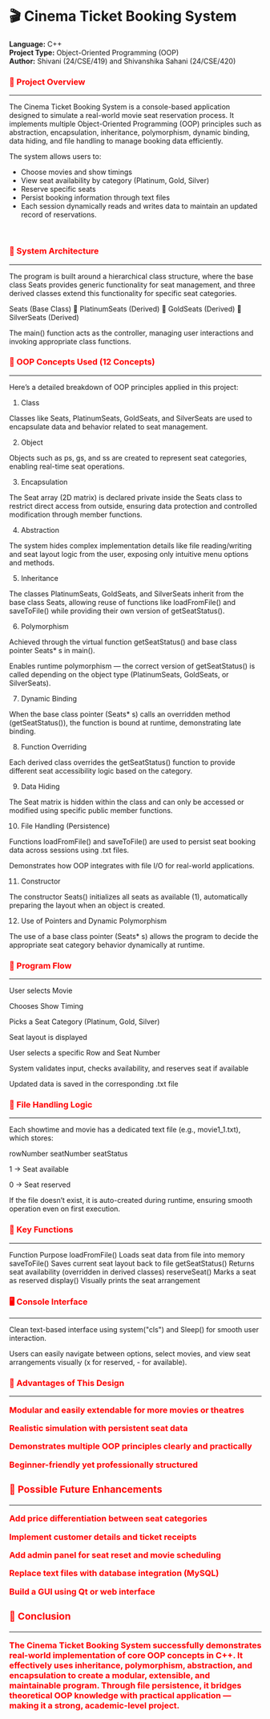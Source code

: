 <h1><b>🎬 Cinema Ticket Booking System</b></h1>

**Language:** C++<br>
**Project Type:** Object-Oriented Programming (OOP)<br>
**Author:** Shivani (24/CSE/419) and Shivanshika Sahani (24/CSE/420)<br>
<h3 style="color: red;"><b>🧩 Project Overview </b></h3><hr>
The Cinema Ticket Booking System is a console-based application designed to simulate a real-world movie seat reservation process.
It implements multiple Object-Oriented Programming (OOP) principles such as abstraction, encapsulation, inheritance, polymorphism, dynamic binding, data hiding, and file handling to manage booking data efficiently.

The system allows users to:

<ul ><li>Choose movies and show timings</li>

<li>View seat availability by category (Platinum, Gold, Silver)</li>

<li>Reserve specific seats</li>

<li>Persist booking information through text files</li>

<li>Each session dynamically reads and writes data to maintain an updated record of reservations.</li></ul><br>

<h3 style="color: red;"><b>🧱 System Architecture</b></h3><hr>
The program is built around a hierarchical class structure, where the base class Seats provides generic functionality for seat management, and three derived classes extend this functionality for specific seat categories.

Seats (Base Class)
🔸 PlatinumSeats (Derived)
🔸 GoldSeats (Derived)
🔸 SilverSeats (Derived)


The main() function acts as the controller, managing user interactions and invoking appropriate class functions.

<h3 style="color: red;"><b>🧠 OOP Concepts Used (12 Concepts)</b></h3><hr>
Here’s a detailed breakdown of OOP principles applied in this project:

1. Class

Classes like Seats, PlatinumSeats, GoldSeats, and SilverSeats are used to encapsulate data and behavior related to seat management.

2. Object

Objects such as ps, gs, and ss are created to represent seat categories, enabling real-time seat operations.

3. Encapsulation

The Seat array (2D matrix) is declared private inside the Seats class to restrict direct access from outside, ensuring data protection and controlled modification through member functions.

4. Abstraction

The system hides complex implementation details like file reading/writing and seat layout logic from the user, exposing only intuitive menu options and methods.

5. Inheritance

The classes PlatinumSeats, GoldSeats, and SilverSeats inherit from the base class Seats, allowing reuse of functions like loadFromFile() and saveToFile() while providing their own version of getSeatStatus().

6. Polymorphism

Achieved through the virtual function getSeatStatus() and base class pointer Seats* s in main().

Enables runtime polymorphism — the correct version of getSeatStatus() is called depending on the object type (PlatinumSeats, GoldSeats, or SilverSeats).

7. Dynamic Binding

When the base class pointer (Seats* s) calls an overridden method (getSeatStatus()), the function is bound at runtime, demonstrating late binding.

8. Function Overriding

Each derived class overrides the getSeatStatus() function to provide different seat accessibility logic based on the category.

9. Data Hiding

The Seat matrix is hidden within the class and can only be accessed or modified using specific public member functions.

10. File Handling (Persistence)

Functions loadFromFile() and saveToFile() are used to persist seat booking data across sessions using .txt files.

Demonstrates how OOP integrates with file I/O for real-world applications.

11. Constructor

The constructor Seats() initializes all seats as available (1), automatically preparing the layout when an object is created.

12. Use of Pointers and Dynamic Polymorphism

The use of a base class pointer (Seats* s) allows the program to decide the appropriate seat category behavior dynamically at runtime.

<h3 style="color: red;"><b>🧮 Program Flow</b></h3><hr>
User selects Movie

Chooses Show Timing

Picks a Seat Category (Platinum, Gold, Silver)

Seat layout is displayed

User selects a specific Row and Seat Number

System validates input, checks availability, and reserves seat if available

Updated data is saved in the corresponding .txt file

<h3 style="color: red;"><b>📁 File Handling Logic</b></h3><hr>
Each showtime and movie has a dedicated text file (e.g., movie1_1.txt), which stores:

rowNumber seatNumber seatStatus


1 → Seat available

0 → Seat reserved

If the file doesn’t exist, it is auto-created during runtime, ensuring smooth operation even on first execution.

<h3 style="color: red;"><b>🧰 Key Functions</b></h3><hr>
Function	Purpose
loadFromFile()	Loads seat data from file into memory
saveToFile()	Saves current seat layout back to file
getSeatStatus()	Returns seat availability (overridden in derived classes)
reserveSeat()	Marks a seat as reserved
display()	Visually prints the seat arrangement
<h3 style="color: red;"><b>🖥️ Console Interface</b></h3><hr>
Clean text-based interface using system("cls") and Sleep() for smooth user interaction.

Users can easily navigate between options, select movies, and view seat arrangements visually (x for reserved, - for available).

<h3 style="color: red;"><b>🧾 Advantages of This Design<hr>
Modular and easily extendable for more movies or theatres

Realistic simulation with persistent seat data

Demonstrates multiple OOP principles clearly and practically

Beginner-friendly yet professionally structured

<h3 style="color: red;"><b>🚀 Possible Future Enhancements</b></h3><hr>
Add price differentiation between seat categories

Implement customer details and ticket receipts

Add admin panel for seat reset and movie scheduling

Replace text files with database integration (MySQL)

Build a GUI using Qt or web interface

<h3 style="color: red;"><b>🏁 Conclusion</b></h3><hr>
The Cinema Ticket Booking System successfully demonstrates real-world implementation of core OOP concepts in C++.
It effectively uses inheritance, polymorphism, abstraction, and encapsulation to create a modular, extensible, and maintainable program.
Through file persistence, it bridges theoretical OOP knowledge with practical application — making it a strong, academic-level project.
